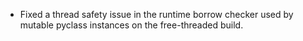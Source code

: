 * Fixed a thread safety issue in the runtime borrow checker used by mutable pyclass instances on the free-threaded build.